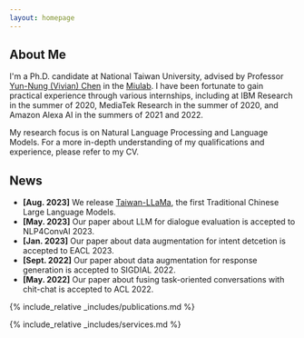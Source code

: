 ```yaml
---
layout: homepage
---
```


## About Me

I'm a Ph.D. candidate at National Taiwan University, advised by Professor <a href="https://www.csie.ntu.edu.tw/~yvchen/">Yun-Nung (Vivian) Chen</a> in the <a href="https://www.csie.ntu.edu.tw/~miulab/">Miulab</a>.
I have been fortunate to gain practical experience through various internships, including at IBM Research in the summer of 2020, MediaTek Research in the summer of 2020, and Amazon Alexa AI in the summers of 2021 and 2022. 

My research focus is on Natural Language Processing and Language Models. 
For a more in-depth understanding of my qualifications and experience, please refer to my CV.

[//]: # (## Research Interests)

[//]: # ()
[//]: # (- **Natural Language Processing:** large language model, data augmentation)

[//]: # (- **Conversational AI:** task-oriented dialogue, dialogue state tracking, response generation)

## News
- **[Aug. 2023]** We release <a href="https://github.com/adamlin120/Taiwan-LLaMa/tree/main">Taiwan-LLaMa</a>, the first Traditional Chinese Large Language Models.
- **[May. 2023]** Our paper about LLM for dialogue evaluation is accepted to NLP4ConvAI 2023.
- **[Jan. 2023]** Our paper about data augmentation for intent detcetion is accepted to EACL 2023.
- **[Sept. 2022]** Our paper about data augmentation for response generation is accepted to SIGDIAL 2022.
- **[May. 2022]** Our paper about fusing task-oriented conversations with chit-chat is accepted to ACL 2022.

{% include_relative _includes/publications.md %}

{% include_relative _includes/services.md %}
